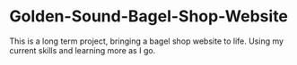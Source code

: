 # Golden-Sound-Bagel-Shop-Website
This is a long term project, bringing a bagel shop website to life. Using my current skills and learning more as I go.
